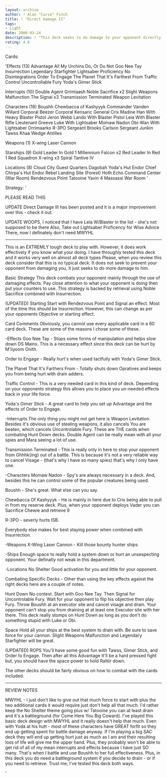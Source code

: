 ```yaml
---
layout: archive
author: ! Alan "Curse" Finch
title: ! "Direct Damage II"
tags:
- Light
date: 2000-03-24
description: ! "This deck seeks to do damage to your opponent directly. Not through normal means such as force drains and the like which can easily be cancelled or modified. This is a well tested WINNING deck."
rating: 4.0
---
```

Cards: 

'Effects (13)
Advantage
All My Urchins
Do, Or Do Not
Goo Nee Tay
Insurrection
Legendary Starfighter
Lightsaber Proficiency
No Disintegrations
Order To Engage
The Planet That It's Farthest From
Traffic Control
Uncontrollable Fury
Yoda's Gimer Stick

Interrupts (10)
Double Agent
Grimtaash
Noble Sacrifice x2
Slight Weapons Malfunction
The Signal x3
Transmission Terminated
Weapon Levitation

Characters (19)
Boushh
Chewbacca of Kashyyyk
Commander Vanden Willard
Corporal Beezer
Corporal Kensaric
General Crix Madine
Han With Heavy Blaster Pistol
Jeron Webb
Lando With Blaster Pistol
Leia With Blaster Rifle
Lieutenant Greeve
Luke With Lightsaber
Momaw Nadon
Obi-Wan With Lightsaber
Orrimaarko
R-3PO
Sergeant Brooks Carlson
Sergeant Junkin
Tawss Khaa
Wedge Antilles

Weapons (1)
X-wing Laser Cannon

Starships (9)
Gold Leader In Gold 1
Millennium Falcon x2
Red Leader In Red 1
Red Squadron X-wing x3
Spiral
Tantive IV

Locations (8)
Cloud City Guest Quarters
Dagobah Yoda's Hut
Endor Chief Chirpa's Hut
Endor Rebel Landing Site (Forest)
Hoth Echo Command Center (War Room)
Rendezvous Point
Tatooine
Yavin 4 Massassi War Room '

Strategy: '

PLEASE READ THIS

UPDATE Direct Damage III has been posted and it is a major improvement over this - check it out.

UPDATE WOOPS, I noticed that I have Leia W/Blaster in the list - she's not supposed to be there Also, Take out Lightsaber Proficency for Wise Advice There, now I definately don't need MWYHL

--------------------------

This is an EXTREMLY tough deck to play with. However, it does work effectively if you know what your doing. I have throughly  tested this deck and it works very well on almost all deck types Please, when you review this deck consider that this is no typical deck. It does not seek to prevent your opponent from damaging you, it just seeks to do more damage to him.

Basic Strategy This deck combats your opponent mainly through the use of damaging effects. Pay close attention to what your opponent is doing then put your counters to use. This strategy is backed by retrieval using Noble Sacrifice combined with Insurrection.

(UPDATED) Starting Start with Rendezvous Point and Signal an effect. Most of the time this should be Insurrection. However, this can change as per your opponents Objective or starting effect.

Card Comments Obviously, you cannot use every applicable card in a 60 card deck. These are some of the reasons I chose some of these.

-Effects
Goo Nee Tay - Stops some forms of manipulation and helps slow down DS Mains. This is a necessary effect since this deck can be hurt by M'iiyoom Onith.

Order to Engage - Really hurt's when used tactfully with Yoda's Gimer Stick.

The Planet That It's Farthers From - Totally shuts down Opratives and keeps you from being hurt with drain adders.

Traffic Control - This is a very needed card in this kind of deck. Depending on your opponents strategy this allows you to place you un-needed effects back in your life force.

Yoda's Gimer Stick - A great card to help you set up Advantage and the effects of Order to Engage.

-Interrupts The only thing you might not get here is Weapon Levitation. Besides it's obvious use of stealing weapons, it also cancels You are beaten, which cancels Uncontrolable Fury. These are THE cards when combating Hunt Down decks. Double Agent can be really mean with all your spies and Mara seeing a lot of use.

Transmission Terminated - This is really only in here to stop your opponent from Ghhhk(ing) out of a battle. This is because it's not a very reliable way to cancel Visage - (that's why I have so many spies) that's why I only have one.

-Characters
Momaw Nadon - Spy's are always necessary in a deck. And, besides this he can control some of the popular creatures being used.

Boushh - She's great. What else can you say.

Chewbacca Of Kashyyyk - He is mainly in here due to Crix being able to pull in from my reserve deck. Plus, when your opponent deploys Vader you can Sacrifice Chewie and retrieve 9

R-3PO - severly hurts ISB.

Everybody else makes for best staying power when combined with Insurrection.

-Weapons
X-Wing Laser Cannon - Kill those bounty hunter ships

-Ships Enough space to really hold a system down or hurt an unsespecting opponent. Your definatly not weak in this department.

-Locations No Shelter Good activation for you and little for your opponent.


Combating Specific Decks - Other than using the key effects against the right decks here are a couple of notes.

Hunt Down No contest. Start with Goo Nee Tay. Then Signal for Uncontrolable Fury. Wait for your opponent to flip his objective then play Fury. Throw Boushh at an executor site and cancel visage and drain. Your opponent can't stop you from draining at at least one Executor site with her there. This deck really stomps on Hunt Down as long as you don't do something stupid with Luke or Obi.

Space Hold all your ships at the best system to drain with. Be sure to save force for your cannon. Slight Weapons Malfunction and Legendary Starfighter will be great.

(UPDATED) ROPS You'll have some good fun with Tawss, Gimer Stick, and Order to Engage. Then after all this Advantage It'll be a hard pressed fight but, you should have the space power to hold Raltiir down.

The other decks should be fairly obvious on how to combat with the cards included.

------------------------

REVIEW NOTES

MWYHL - I just don't like to give out that much force to start with plus the two additional cards it would require just don't help all that much. I'd rather keep the No Shelter theme going plus w/ Tatooine you can at least drain and it's a battleground (for Come Here You Big Coward).  I've played this basic deck design with MWYHL and it really doesn't help that much. Even with Yoda at his hutt - most of these characters have GREAT forfit so they end up getting spent for battle damage anyway. If I'm playing a big SAC deck they will end up getting hurt just as much as I am and their resulting loss of life will give me the upper hand. Plus, they probably won't be able to get rid of all of my mean interrupts and effects because I have just SO many. That's when I battle and use Boushh to her full effectiveness. Plus, in this deck you do need a battleground system if you decide to drain - or if you need to retrieve. Trust me, I've tested this deck both ways.

'